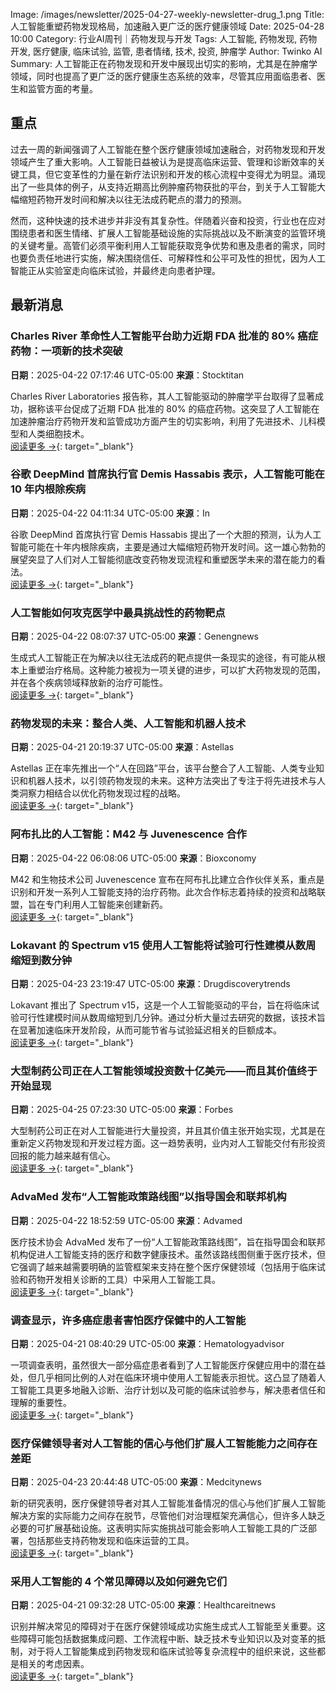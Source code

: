 Image: /images/newsletter/2025-04-27-weekly-newsletter-drug_1.png
Title: 人工智能重塑药物发现格局，加速融入更广泛的医疗健康领域
Date: 2025-04-28 10:00
Category: 行业AI周刊｜药物发现与开发
Tags: 人工智能, 药物发现, 药物开发, 医疗健康, 临床试验, 监管, 患者情绪, 技术, 投资, 肿瘤学
Author: Twinko AI
Summary: 人工智能正在药物发现和开发中展现出切实的影响，尤其是在肿瘤学领域，同时也提高了更广泛的医疗健康生态系统的效率，尽管其应用面临患者、医生和监管方面的考量。

## 重点

过去一周的新闻强调了人工智能在整个医疗健康领域加速融合，对药物发现和开发领域产生了重大影响。人工智能日益被认为是提高临床运营、管理和诊断效率的关键工具，但它变革性的力量在新疗法识别和开发的核心流程中变得尤为明显。涌现出了一些具体的例子，从支持近期高比例肿瘤药物获批的平台，到关于人工智能大幅缩短药物开发时间和解决以往无法成药靶点的潜力的预测。

然而，这种快速的技术进步并非没有其复杂性。伴随着兴奋和投资，行业也在应对围绕患者和医生情绪、扩展人工智能基础设施的实际挑战以及不断演变的监管环境的关键考量。高管们必须平衡利用人工智能获取竞争优势和惠及患者的需求，同时也要负责任地进行实施，解决围绕信任、可解释性和公平可及性的担忧，因为人工智能正从实验室走向临床试验，并最终走向患者护理。

## 最新消息

### Charles River 革命性人工智能平台助力近期 FDA 批准的 80% 癌症药物：一项新的技术突破

**日期**：2025-04-22 07:17:46 UTC-05:00
**来源**：Stocktitan

Charles River Laboratories 报告称，其人工智能驱动的肿瘤学平台取得了显著成功，据称该平台促成了近期 FDA 批准的 80% 的癌症药物。这突显了人工智能在加速肿瘤治疗药物开发和监管成功方面产生的切实影响，利用了先进技术、儿科模型和人类细胞技术。  
[阅读更多 →](https://www.stocktitan.net/news/CRL/charles-river-leverages-advanced-technology-to-expedite-oncology-gph2tko2ejbm.html){: target="_blank"}

### 谷歌 DeepMind 首席执行官 Demis Hassabis 表示，人工智能可能在 10 年内根除疾病

**日期**：2025-04-22 04:11:34 UTC-05:00
**来源**：In

谷歌 DeepMind 首席执行官 Demis Hassabis 提出了一个大胆的预测，认为人工智能可能在十年内根除疾病，主要是通过大幅缩短药物开发时间。这一雄心勃勃的展望突显了人们对人工智能彻底改变药物发现流程和重塑医学未来的潜在能力的看法。  
[阅读更多 →](https://in.mashable.com/tech/93052/ai-could-eradicate-diseases-within-10-years-says-google-deepmind-chief-demis-hassabis){: target="_blank"}

### 人工智能如何攻克医学中最具挑战性的药物靶点

**日期**：2025-04-22 08:07:37 UTC-05:00
**来源**：Genengnews

生成式人工智能正在为解决以往无法成药的靶点提供一条现实的途径，有可能从根本上重塑治疗格局。这种能力被视为一项关键的进步，可以扩大药物发现的范围，并在各个疾病领域释放新的治疗可能性。  
[阅读更多 →](https://www.genengnews.com/topics/artificial-intelligence/how-ai-is-cracking-medicines-most-challenging-drug-targets/){: target="_blank"}

### 药物发现的未来：整合人类、人工智能和机器人技术

**日期**：2025-04-21 20:19:37 UTC-05:00
**来源**：Astellas

Astellas 正在率先推出一个“人在回路”平台，该平台整合了人工智能、人类专业知识和机器人技术，以引领药物发现的未来。这种方法突出了专注于将先进技术与人类洞察力相结合以优化药物发现过程的战略。  
[阅读更多 →](https://www.astellas.com/en/stories/ai-drug-discovery){: target="_blank"}

### 阿布扎比的人工智能：M42 与 Juvenescence 合作

**日期**：2025-04-22 06:08:06 UTC-05:00
**来源**：Bioxconomy

M42 和生物技术公司 Juvenescence 宣布在阿布扎比建立合作伙伴关系，重点是识别和开发一系列人工智能支持的治疗药物。此次合作标志着持续的投资和战略联盟，旨在专门利用人工智能来创建新药。  
[阅读更多 →](https://www.bioxconomy.com/partnering/ai-in-abu-dhabi-m42-partners-with-juvenescence){: target="_blank"}

### Lokavant 的 Spectrum v15 使用人工智能将试验可行性建模从数周缩短到数分钟

**日期**：2025-04-23 23:19:47 UTC-05:00
**来源**：Drugdiscoverytrends

Lokavant 推出了 Spectrum v15，这是一个人工智能驱动的平台，旨在将临床试验可行性建模时间从数周缩短到几分钟。通过分析大量过去研究的数据，该技术旨在显著加速临床开发阶段，从而可能节省与试验延迟相关的巨额成本。  
[阅读更多 →](https://www.drugdiscoverytrends.com/lokavants-spectrum-v15-uses-ai-to-cut-trial-feasibility-modeling-from-weeks-to-minutes/){: target="_blank"}

### 大型制药公司正在人工智能领域投资数十亿美元——而且其价值终于开始显现

**日期**：2025-04-25 07:23:30 UTC-05:00
**来源**：Forbes

大型制药公司正在对人工智能进行大量投资，并且其价值主张开始实现，尤其是在重新定义药物发现和开发过程方面。这一趋势表明，业内对人工智能交付有形投资回报的能力越来越有信心。  
[阅读更多 →](https://www.forbes.com/sites/saibala/2025/04/25/big-pharma-is-investing-billions-in-ai--and-the-value-is-finally-starting-to-show/){: target="_blank"}

### AdvaMed 发布“人工智能政策路线图”以指导国会和联邦机构

**日期**：2025-04-22 18:52:59 UTC-05:00
**来源**：Advamed

医疗技术协会 AdvaMed 发布了一份“人工智能政策路线图”，旨在指导国会和联邦机构促进人工智能支持的医疗和数字健康技术。虽然该路线图侧重于医疗技术，但它强调了越来越需要明确的监管框架来支持在整个医疗保健领域（包括用于临床试验和药物开发相关诊断的工具）中采用人工智能工具。  
[阅读更多 →](https://www.advamed.org/industry-updates/news/advamed-releases-ai-policy-roadmap-to-guide-congress-and-federal-agencies/){: target="_blank"}

### 调查显示，许多癌症患者害怕医疗保健中的人工智能

**日期**：2025-04-21 08:40:29 UTC-05:00
**来源**：Hematologyadvisor

一项调查表明，虽然很大一部分癌症患者看到了人工智能医疗保健应用中的潜在益处，但几乎相同比例的人对在临床环境中使用人工智能表示担忧。这凸显了随着人工智能工具更多地融入诊断、治疗计划以及可能的临床试验参与，解决患者信任和理解的重要性。  
[阅读更多 →](https://www.hematologyadvisor.com/news/many-cancer-patients-afraid-of-ai-in-health-care-survey-suggests/){: target="_blank"}

### 医疗保健领导者对人工智能的信心与他们扩展人工智能能力之间存在差距

**日期**：2025-04-23 20:44:48 UTC-05:00
**来源**：Medcitynews

新的研究表明，医疗保健领导者对其人工智能准备情况的信心与他们扩展人工智能解决方案的实际能力之间存在脱节，尽管他们对治理框架充满信心，但许多人缺乏必要的可扩展基础设施。这表明实际实施挑战可能会影响人工智能工具的广泛部署，包括那些支持药物发现和临床运营的工具。  
[阅读更多 →](https://medcitynews.com/2025/04/healthcare-ai-technology-2/){: target="_blank"}

### 采用人工智能的 4 个常见障碍以及如何避免它们

**日期**：2025-04-21 09:32:28 UTC-05:00
**来源**：Healthcareitnews

识别并解决常见的障碍对于在医疗保健领域成功实施生成式人工智能至关重要。这些障碍可能包括数据集成问题、工作流程中断、缺乏技术专业知识以及对变革的抵制，对于将人工智能集成到药物发现和临床试验等复杂流程中的组织来说，这些都是相关的考虑因素。  
[阅读更多 →](https://www.healthcareitnews.com/news/4-common-ai-adoption-roadblocks-and-how-avoid-them){: target="_blank"}